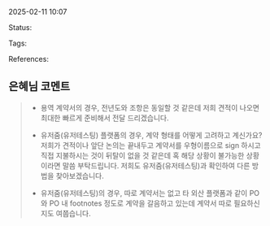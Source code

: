 2025-02-11 10:07

Status:

Tags:

References:


## 은혜님 코멘트
> - 용역 계약서의 경우, 전년도와 조항은 동일할 것 같은데 저희 견적이 나오면 최대한 빠르게 준비해서 전달 드리겠습니다.
> - 유저줌(유저테스팅) 플랫폼의 경우, 계약 형태를 어떻게 고려하고 계신가요? 저희가 견적이나 앞단 논의는 끝내두고 계약서를 우형이름으로 sign 하시고 직접 지불하시는 것이 뒤탈이 없을 것 같은데 혹 해당 상황이 불가능한 상황이라면 말씀 부탁드립니다. 저희도 유저줌(유저테스팅)과 확인하여 다른 방법을 찾아보겠습니다.
> 
> - 유저줌(유저테스팅)의 경우, 따로 계약서는 없고 타 외산 플랫폼과 같이 PO와 PO 내 footnotes 정도로 계약을 갈음하고 있는데 계약서 따로 필요하신지도 여쭙습니다.